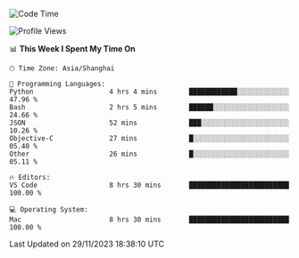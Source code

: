 <!--START_SECTION:waka-->
![Code Time](http://img.shields.io/badge/Code%20Time-242%20hrs%2048%20mins-blue)

![Profile Views](http://img.shields.io/badge/Profile%20Views-6-blue)

📊 **This Week I Spent My Time On** 

```text
🕑︎ Time Zone: Asia/Shanghai

💬 Programming Languages: 
Python                   4 hrs 4 mins        ████████████░░░░░░░░░░░░░   47.96 % 
Bash                     2 hrs 5 mins        ██████░░░░░░░░░░░░░░░░░░░   24.66 % 
JSON                     52 mins             ███░░░░░░░░░░░░░░░░░░░░░░   10.26 % 
Objective-C              27 mins             █░░░░░░░░░░░░░░░░░░░░░░░░   05.40 % 
Other                    26 mins             █░░░░░░░░░░░░░░░░░░░░░░░░   05.11 % 

🔥 Editors: 
VS Code                  8 hrs 30 mins       █████████████████████████   100.00 % 

💻 Operating System: 
Mac                      8 hrs 30 mins       █████████████████████████   100.00 % 
```


 Last Updated on 29/11/2023 18:38:10 UTC
<!--END_SECTION:waka-->